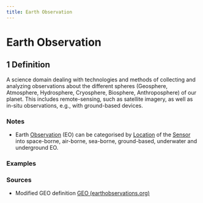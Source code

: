 ```yaml
---
title: Earth Observation
---
```


# Earth Observation

## 1 Definition

A science domain dealing with technologies and methods of collecting and analyzing observations about the different spheres (Geosphere, Atmosphere, Hydrosphere, Cryosphere, Biosphere, Anthroposphere) of our planet. This includes remote-sensing, such as satellite imagery, as well as in-situ observations, e.g., with ground-based devices.

### Notes 
- Earth [Observation](../observation) (EO) can be categorised by [Location](../location) of the [Sensor](../sensor) into space-borne, air-borne, sea-borne, ground-based, underwater and underground EO.

### Examples 

### Sources
- Modified GEO definition [GEO (earthobservations.org)](https://earthobservations.org/resources#key)
